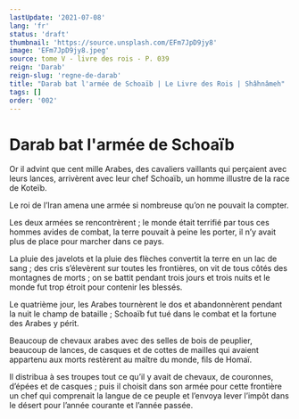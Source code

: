 ```yaml
---
lastUpdate: '2021-07-08'
lang: 'fr'
status: 'draft'
thumbnail: 'https://source.unsplash.com/EFm7JpD9jy8'
image: 'EFm7JpD9jy8.jpeg'
source: tome V - livre des rois - P. 039
reign: 'Darab'
reign-slug: 'regne-de-darab'
title: "Darab bat l'armée de Schoaïb | Le Livre des Rois | Shâhnâmeh"
tags: []
order: '002'
---
```


<!-- LTeX: language=fr -->

# Darab bat l'armée de Schoaïb

Or il advint que cent mille Arabes, des cavaliers vaillants qui perçaient avec leurs lances, arrivèrent avec leur chef Schoaïb, un homme illustre de la race de Koteïb.

Le roi de l’Iran amena une armée si nombreuse qu’on ne pouvait la compter.

Les deux armées se rencontrèrent ; le monde était terrifié par tous ces hommes avides de combat, la terre pouvait à peine les porter, il n’y avait plus de place pour marcher dans ce pays.

La pluie des javelots et la pluie des flèches convertit la terre en un lac de sang ; des cris s’élevèrent sur toutes les frontières, on vit de tous côtés des montagnes de morts ; on se battit pendant trois jours et trois nuits et le monde fut trop étroit pour contenir les blessés.

Le quatrième jour, les Arabes tournèrent le dos et abandonnèrent pendant la nuit le champ de bataille ; Schoaïb fut tué dans le combat et la fortune des Arabes y périt.

Beaucoup de chevaux arabes avec des selles de bois de peuplier, beaucoup de lances, de casques et de cottes de mailles qui avaient appartenu aux morts restèrent au maître du monde, fils de Homaï.

Il distribua à ses troupes tout ce qu’il y avait de chevaux, de couronnes, d’épées et de casques ; puis il choisit dans son armée pour cette frontière un chef qui comprenait la langue de ce peuple et l’envoya lever l’impôt dans le désert pour l’année courante et l’année passée.

